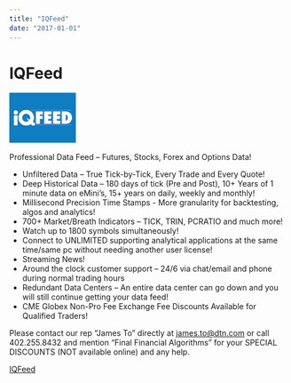 ```yaml
---
title: "IQFeed"
date: "2017-01-01"
---
```

# IQFeed

![IQFeed](./IQFeed.png)

Professional Data Feed – Futures, Stocks, Forex and Options Data!

* Unfiltered Data – True Tick-by-Tick, Every Trade and Every Quote!
* Deep Historical Data – 180 days of tick (Pre and Post), 10+ Years of 1 minute data on eMini’s, 15+ years on daily, weekly and monthly!
* Millisecond Precision Time Stamps - More granularity for backtesting, algos and analytics!
* 700+ Market/Breath Indicators – TICK, TRIN, PCRATIO and much more!
* Watch up to 1800 symbols simultaneously!
* Connect to UNLIMITED supporting analytical applications at the same time/same pc without needing another user license!
* Streaming News!
* Around the clock customer support – 24/6 via chat/email and phone during normal trading hours
* Redundant Data Centers – An entire data center can go down and you will still continue getting your data feed!
* CME Globex Non-Pro Fee Exchange Fee Discounts Available for Qualified Traders!

Please contact our rep “James To” directly at [james.to@dtn.com](mailto:james.to@dtn.com) or call 402.255.8432 and mention “Final Financial Algorithms” for your SPECIAL DISCOUNTS (NOT available online) and any help.

[IQFeed](https://www.iqfeed.net/jamesto/index.cfm?displayaction=start)